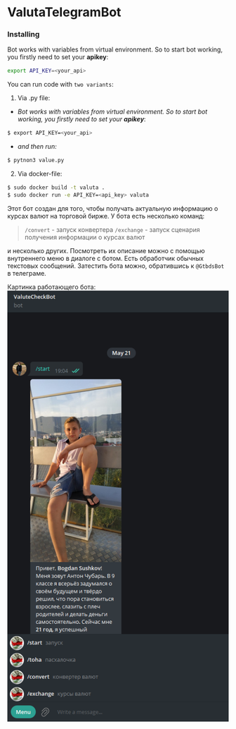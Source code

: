 # ValutaTelegramBot
### __Installing__ 
 Bot works with variables from virtual environment. So to start bot working, you firstly need to set your __apikey__:

 ```sh
 export API_KEY=<your_api>
 ```
You can run code with ```two variants```:
1. Via .py file:
- *Bot works with variables from virtual environment. So to start bot working, you firstly need to set your __apikey__*:
 ```sh
 $ export API_KEY=<your_api>
 ```
- *and then run:*
```sh
$ pytnon3 value.py
```
 2. Via docker-file:   
```sh
$ sudo docker build -t valuta .
$ sudo docker run -e API_KEY=<api_key> valuta
```
Этот бот создан для того, чтобы получать актуальную информацию о курсах валют на торговой бирже. У бота есть несколько команд:
> ```/convert``` - запуск конвертера
> ```/exchange``` - запуск сценария получения информации о курсах валют

и несколько других. Посмотреть их описание можно с помощью внутреннего меню в диалоге с ботом. Есть обработчик обычных текстовых сообщений.
Затестить бота можно, обратившись к `@GtbdsBot` в телеграме.

Картинка работающего бота:
![](src/image.png)